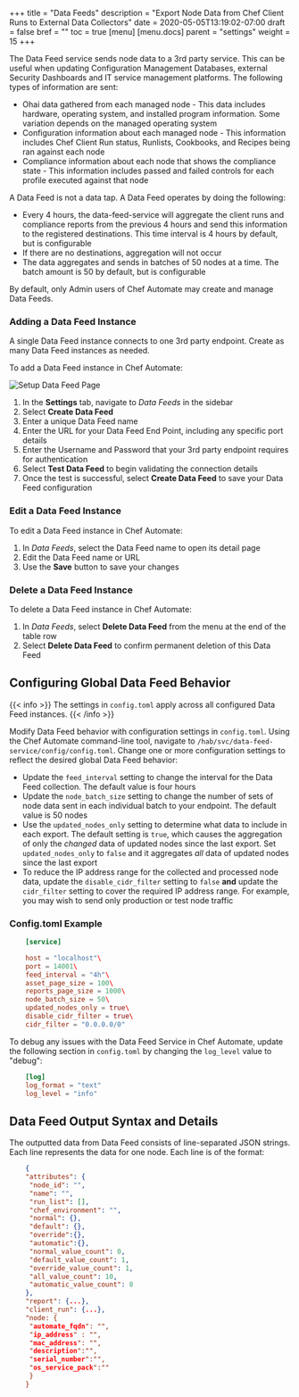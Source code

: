 +++
title = "Data Feeds"
description = "Export Node Data from Chef Client Runs to External Data Collectors"
date = 2020-05-05T13:19:02-07:00
draft = false
bref = ""
toc = true
[menu]
  [menu.docs]
    parent = "settings"
    weight = 15
+++

The Data Feed service sends node data to a 3rd party service.
This can be useful when updating Configuration Management Databases, external Security Dashboards and IT service management platforms.
The following types of information are sent:

- Ohai data gathered from each managed node - This data includes hardware, operating system, and installed program information. Some variation depends on the managed operating system
- Configuration information about each managed node - This information includes Chef Client Run status, Runlists, Cookbooks, and Recipes being ran against each node
- Compliance information about each node that shows the compliance state - This information includes passed and failed controls for each profile executed against that node

A Data Feed is not a data tap.
A Data Feed operates by doing the following:

- Every 4 hours, the data-feed-service will aggregate the client runs and compliance reports from the previous 4 hours and send this information to the registered destinations. This time interval is 4 hours by default, but is configurable
- If there are no destinations, aggregation will not occur
- The data aggregates and sends in batches of 50 nodes at a time. The batch amount is 50 by default, but is configurable

By default, only Admin users of Chef Automate may create and manage Data Feeds.

### Adding a Data Feed Instance

A single Data Feed instance connects to one 3rd party endpoint.
Create as many Data Feed instances as needed.

To add a Data Feed instance in Chef Automate:

![Setup Data Feed Page](/images/docs/filled_form_create_data_feed.png)

1. In the **Settings** tab, navigate to _Data Feeds_ in the sidebar
2. Select **Create Data Feed**
3. Enter a unique Data Feed name
4. Enter the URL for your Data Feed End Point, including any specific port details
5. Enter the Username and Password that your 3rd party endpoint requires for authentication
6. Select **Test Data Feed** to begin validating the connection details
7. Once the test is successful, select **Create Data Feed** to save your Data Feed configuration

### Edit a Data Feed Instance

To edit a Data Feed instance in Chef Automate:

1. In _Data Feeds_, select the Data Feed name to open its detail page
1. Edit the Data Feed name or URL
1. Use the **Save** button to save your changes

### Delete a Data Feed Instance

To delete a Data Feed instance in Chef Automate:

1. In _Data Feeds_, select **Delete Data Feed** from the menu at the end of the table row
1. Select **Delete Data Feed** to confirm permanent deletion of this Data Feed

## Configuring Global Data Feed Behavior

{{< info >}}
The settings in `config.toml` apply across all configured Data Feed instances.
{{< /info >}}

Modify Data Feed behavior with configuration settings in `config.toml`. Using the Chef Automate command-line tool, navigate to `/hab/svc/data-feed-service/config/config.toml`.
Change one or more configuration settings to reflect the desired global Data Feed behavior:

- Update the `feed_interval` setting to change the interval for the Data Feed collection. The default value is four hours
- Update the `node_batch_size` setting to change the number of sets of node data sent in each individual batch to your endpoint. The default value is 50 nodes
- Use the `updated_nodes_only` setting to determine what data to include in each export. The default setting is `true`, which causes the aggregation of only the *changed* data of updated nodes since the last export. Set `updated_nodes_only` to `false` and it aggregates *all* data of updated nodes since the last export
- To reduce the IP address range for the collected and processed node data, update the `disable_cidr_filter` setting to `false` **and** update the `cidr_filter` setting to cover the required IP address range. For example, you may wish to send only production or test node traffic

### Config.toml Example

```toml
    [service]

    host = "localhost"\
    port = 14001\
    feed_interval = "4h"\
    asset_page_size = 100\
    reports_page_size = 1000\
    node_batch_size = 50\
    updated_nodes_only = true\
    disable_cidr_filter = true\
    cidr_filter = "0.0.0.0/0"
```

To debug any issues with the Data Feed Service in Chef Automate, update the following section in `config.toml` by changing the `log_level` value to "debug":

```toml
    [log]
    log_format = "text"
    log_level = "info"
```

## Data Feed Output Syntax and Details

The outputted data from Data Feed consists of line-separated JSON strings.
Each line represents the data for one node.
Each line is of the format:

```json
    {
    "attributes": {
     "node_id": "",
     "name": "",
     "run_list": [],
     "chef_environment": "",
     "normal": {},
     "default": {},
     "override":{},
     "automatic":{},
     "normal_value_count": 0,
     "default_value_count": 1,
     "override_value_count": 1,
     "all_value_count": 10,
     "automatic_value_count": 8
    },
    "report": {...},
    "client_run": {...},
    "node: {
     "automate_fqdn": "",
     "ip_address" : "",
     "mac_address": "",
     "description":"",
     "serial_number":"",
     "os_service_pack":""
     }
    }
```
